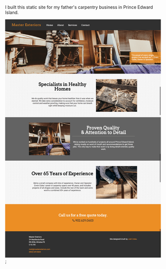 I built this static site for my father's carpentry business in Prince Edward Island. 

![A full screenshot of the home page](public/images/full-page-screenshot.png);